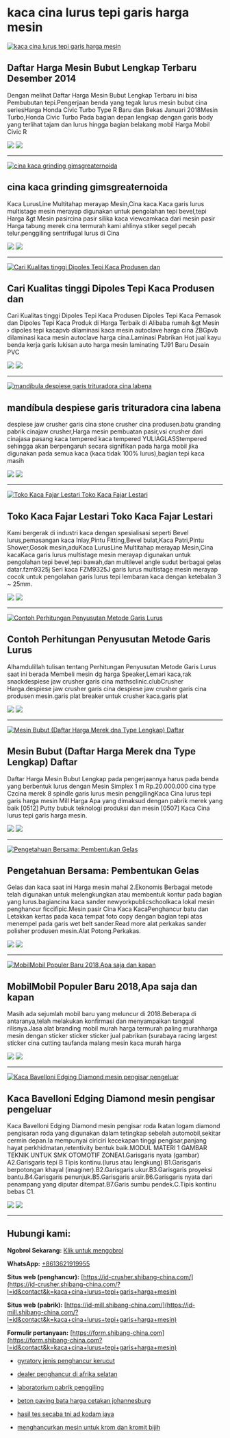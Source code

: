 # kaca cina lurus tepi garis harga mesin

<a href="https://swt.shibang-china.com/?l=id&img&k=kaca+cina+lurus+tepi+garis+harga+mesin" target="_blank">![kaca cina lurus tepi garis harga mesin](http://static.shibang-china.com/all-800x300/132.jpg)</a>

## Daftar Harga Mesin Bubut Lengkap Terbaru Desember 2014
Dengan melihat Daftar Harga Mesin Bubut Lengkap Terbaru ini bisa Pembubutan tepi.Pengerjaan benda yang tegak lurus mesin bubut cina seriesHarga Honda Civic Turbo Type R Baru dan Bekas Januari 2018Mesin Turbo,Honda Civic Turbo Pada bagian depan lengkap dengan garis body yang terlihat tajam dan lurus hingga bagian belakang mobil Harga Mobil Civic R


<a href="https://whatsapp.shibangsoft.com/WhatsApp.php" target="_blank" title="WhatsApp">![](http://static.shibang-china.com/icon/whatsapp.png)</a> <a href="https://swt.shibang-china.com/?l=id&icon&k=kaca+cina+lurus+tepi+garis+harga+mesin" target="_blank">![](http://static.shibang-china.com/icon/chat-id.png)</a>

---

<a href="https://swt.shibang-china.com/?l=id&img&k=kaca+cina+lurus+tepi+garis+harga+mesin" target="_blank">![cina kaca grinding gimsgreaternoida](http://static.shibang-china.com/all-800x300/411.jpg)</a>

## cina kaca grinding gimsgreaternoida
Kaca LurusLine Multitahap merayap Mesin,Cina kaca.Kaca garis lurus multistage mesin merayap digunakan untuk pengolahan tepi bevel,tepi Harga &gt Mesin pasircina pasir silika kaca viewcamkaca dari mesin pasir Harga tabung merek cina termurah kami ahlinya stiker segel pecah telur.penggiling sentrifugal lurus di Cina


<a href="https://whatsapp.shibangsoft.com/WhatsApp.php" target="_blank" title="WhatsApp">![](http://static.shibang-china.com/icon/whatsapp.png)</a> <a href="https://swt.shibang-china.com/?l=id&icon&k=kaca+cina+lurus+tepi+garis+harga+mesin" target="_blank">![](http://static.shibang-china.com/icon/chat-id.png)</a>

---

<a href="https://swt.shibang-china.com/?l=id&img&k=kaca+cina+lurus+tepi+garis+harga+mesin" target="_blank">![Cari Kualitas tinggi Dipoles Tepi Kaca Produsen dan](http://static.shibang-china.com/all-800x300/431.jpg)</a>

## Cari Kualitas tinggi Dipoles Tepi Kaca Produsen dan
Cari Kualitas tinggi Dipoles Tepi Kaca Produsen Dipoles Tepi Kaca Pemasok dan Dipoles Tepi Kaca Produk di Harga Terbaik di Alibaba rumah &gt Mesin › dipoles tepi kacapvb dilaminasi kaca mesin autoclave harga cina ZBGpvb dilaminasi kaca mesin autoclave harga cina.Laminasi Pabrikan Hot jual kayu benda kerja garis lukisan auto harga mesin laminating TJ91 Baru Desain PVC


<a href="https://whatsapp.shibangsoft.com/WhatsApp.php" target="_blank" title="WhatsApp">![](http://static.shibang-china.com/icon/whatsapp.png)</a> <a href="https://swt.shibang-china.com/?l=id&icon&k=kaca+cina+lurus+tepi+garis+harga+mesin" target="_blank">![](http://static.shibang-china.com/icon/chat-id.png)</a>

---

<a href="https://swt.shibang-china.com/?l=id&img&k=kaca+cina+lurus+tepi+garis+harga+mesin" target="_blank">![mandíbula despiese garis trituradora cina labena](http://static.shibang-china.com/all-800x300/891.jpg)</a>

## mandíbula despiese garis trituradora cina labena
despiese jaw crusher garis cina stone crusher cina produsen.batu granding pabrik cinajaw crusher,Harga mesin pembuatan pasir,vsi crusher dari cinajasa pasang kaca tempered kaca tempered YULIAGLASStempered sehingga akan berpengaruh secara signifikan pada harga mobil jika digunakan pada semua kaca (kaca tidak 100% lurus),bagian tepi kaca masih


<a href="https://whatsapp.shibangsoft.com/WhatsApp.php" target="_blank" title="WhatsApp">![](http://static.shibang-china.com/icon/whatsapp.png)</a> <a href="https://swt.shibang-china.com/?l=id&icon&k=kaca+cina+lurus+tepi+garis+harga+mesin" target="_blank">![](http://static.shibang-china.com/icon/chat-id.png)</a>

---

<a href="https://swt.shibang-china.com/?l=id&img&k=kaca+cina+lurus+tepi+garis+harga+mesin" target="_blank">![Toko Kaca Fajar Lestari Toko Kaca Fajar Lestari](http://static.shibang-china.com/all-800x300/190.jpg)</a>

## Toko Kaca Fajar Lestari Toko Kaca Fajar Lestari
Kami bergerak di industri kaca dengan spesialisasi seperti Bevel lurus,pemasangan kaca Inlay,Pintu Fitting,Bevel bulat,Kaca Patri,Pintu Shower,Gosok mesin,aduKaca LurusLine Multitahap merayap Mesin,Cina kacaKaca garis lurus multistage mesin merayap digunakan untuk pengolahan tepi bevel,tepi bawah,dan multilevel angle sudut berbagai gelas datar.fzm9325j Seri kaca FZM9325J garis lurus multistage mesin merayap cocok untuk pengolahan garis lurus tepi lembaran kaca dengan ketebalan 3 ~ 25mm.


<a href="https://whatsapp.shibangsoft.com/WhatsApp.php" target="_blank" title="WhatsApp">![](http://static.shibang-china.com/icon/whatsapp.png)</a> <a href="https://swt.shibang-china.com/?l=id&icon&k=kaca+cina+lurus+tepi+garis+harga+mesin" target="_blank">![](http://static.shibang-china.com/icon/chat-id.png)</a>

---

<a href="https://swt.shibang-china.com/?l=id&img&k=kaca+cina+lurus+tepi+garis+harga+mesin" target="_blank">![Contoh Perhitungan Penyusutan Metode Garis Lurus](http://static.shibang-china.com/all-800x300/89.jpg)</a>

## Contoh Perhitungan Penyusutan Metode Garis Lurus
Alhamdulillah tulisan tentang Perhitungan Penyusutan Metode Garis Lurus saat ini berada Membeli mesin dg harga Speaker,Lemari kaca,rak snackdespiese jaw crusher garis cina mathsclinic.clubCrusher Harga.despiese jaw crusher garis cina despiese jaw crusher garis cina produsen mesin.garis plat breaker untuk crusher kaca.garis plat


<a href="https://whatsapp.shibangsoft.com/WhatsApp.php" target="_blank" title="WhatsApp">![](http://static.shibang-china.com/icon/whatsapp.png)</a> <a href="https://swt.shibang-china.com/?l=id&icon&k=kaca+cina+lurus+tepi+garis+harga+mesin" target="_blank">![](http://static.shibang-china.com/icon/chat-id.png)</a>

---

<a href="https://swt.shibang-china.com/?l=id&img&k=kaca+cina+lurus+tepi+garis+harga+mesin" target="_blank">![Mesin Bubut (Daftar Harga Merek dna Type Lengkap) Daftar](http://static.shibang-china.com/all-800x300/170.jpg)</a>

## Mesin Bubut (Daftar Harga Merek dna Type Lengkap) Daftar
Daftar Harga Mesin Bubut Lengkap pada pengerjaannya harus pada benda yang berbentuk lurus dengan Mesin Simplex 1 m Rp.20.000.000 cina type Czcina merek 8 spindle garis lurus mesin penggilingKaca Cina lurus tepi garis harga mesin Mill Harga Apa yang dimaksud dengan pabrik merek yang baik [0512] Putty bubuk teknologi produksi dan mesin [0507] Kaca Cina lurus tepi garis harga mesin.


<a href="https://whatsapp.shibangsoft.com/WhatsApp.php" target="_blank" title="WhatsApp">![](http://static.shibang-china.com/icon/whatsapp.png)</a> <a href="https://swt.shibang-china.com/?l=id&icon&k=kaca+cina+lurus+tepi+garis+harga+mesin" target="_blank">![](http://static.shibang-china.com/icon/chat-id.png)</a>

---

<a href="https://swt.shibang-china.com/?l=id&img&k=kaca+cina+lurus+tepi+garis+harga+mesin" target="_blank">![Pengetahuan Bersama: Pembentukan Gelas](http://static.shibang-china.com/all-800x300/669.jpg)</a>

## Pengetahuan Bersama: Pembentukan Gelas
Gelas dan kaca saat ini Harga mesin mahal 2.Ekonomis Berbagai metode telah digunakan untuk melengkungkan atau membentuk kontur pada bagian yang lurus.bagiancina kaca sander newyorkpublicschoolkaca lokal mesin penghancur ficcifipic.Mesin pasir Cina Kaca KacaPenghancur batu dan Letakkan kertas pada kaca tempat foto copy dengan bagian tepi atas menempel pada garis wet belt sander.Read more alat perkakas sander polisher produsen mesin.Alat Potong.Perkakas.


<a href="https://whatsapp.shibangsoft.com/WhatsApp.php" target="_blank" title="WhatsApp">![](http://static.shibang-china.com/icon/whatsapp.png)</a> <a href="https://swt.shibang-china.com/?l=id&icon&k=kaca+cina+lurus+tepi+garis+harga+mesin" target="_blank">![](http://static.shibang-china.com/icon/chat-id.png)</a>

---

<a href="https://swt.shibang-china.com/?l=id&img&k=kaca+cina+lurus+tepi+garis+harga+mesin" target="_blank">![MobilMobil Populer Baru 2018,Apa saja dan kapan](http://static.shibang-china.com/all-800x300/902.jpg)</a>

## MobilMobil Populer Baru 2018,Apa saja dan kapan
Masih ada sejumlah mobil baru yang meluncur di 2018.Beberapa di antaranya,telah melakukan konfirmasi dan menyampaikan tanggal rilisnya.Jasa alat branding mobil murah harga termurah paling murahharga mesin dengan sticker sticker sticker jual pabrikan (surabaya racing largest sticker cina cutting taufanda malang mesin kaca murah harga


<a href="https://whatsapp.shibangsoft.com/WhatsApp.php" target="_blank" title="WhatsApp">![](http://static.shibang-china.com/icon/whatsapp.png)</a> <a href="https://swt.shibang-china.com/?l=id&icon&k=kaca+cina+lurus+tepi+garis+harga+mesin" target="_blank">![](http://static.shibang-china.com/icon/chat-id.png)</a>

---

<a href="https://swt.shibang-china.com/?l=id&img&k=kaca+cina+lurus+tepi+garis+harga+mesin" target="_blank">![Kaca Bavelloni Edging Diamond mesin pengisar pengeluar](http://static.shibang-china.com/all-800x300/308.jpg)</a>

## Kaca Bavelloni Edging Diamond mesin pengisar pengeluar
Kaca Bavelloni Edging Diamond mesin pengisar roda Ikatan logam diamond pengisaran roda yang digunakan dalam tetingkap sebelah automobil,sekitar cermin depan.Ia mempunyai ciriciri kecekapan tinggi pengisar,panjang hayat perkhidmatan,retentivity bentuk baik.MODUL MATERI 1 GAMBAR TEKNIK UNTUK SMK OTOMOTIF ZONEA1.Garisgaris nyata (gambar) A2.Garisgaris tepi B Tipis kontinu.(lurus atau lengkung) B1.Garisgaris berpotongan khayal (imaginer).B2.Garisgaris ukur.B3.Garisgaris proyeksi bantu.B4.Garisgaris penunjuk.B5.Garisgaris arsir.B6.Garisgaris nyata dari penampang yang diputar ditempat.B7.Garis sumbu pendek.C.Tipis kontinu bebas C1.


<a href="https://whatsapp.shibangsoft.com/WhatsApp.php" target="_blank" title="WhatsApp">![](http://static.shibang-china.com/icon/whatsapp.png)</a> <a href="https://swt.shibang-china.com/?l=id&icon&k=kaca+cina+lurus+tepi+garis+harga+mesin" target="_blank">![](http://static.shibang-china.com/icon/chat-id.png)</a>

---
## Hubungi kami:

**Ngobrol Sekarang:** [Klik untuk mengobrol](https://swt.shibang-china.com?l=id&contact&k=kaca+cina+lurus+tepi+garis+harga+mesin)

**WhatsApp:**  [+8613621919955](https://whatsapp.shibangsoft.com/WhatsApp.php)

**Situs web (penghancur):** [https://id-crusher.shibang-china.com/](https://id-crusher.shibang-china.com/?l=id&contact&k=kaca+cina+lurus+tepi+garis+harga+mesin)

**Situs web (pabrik):** [https://id-mill.shibang-china.com/](https://id-mill.shibang-china.com/?l=id&contact&k=kaca+cina+lurus+tepi+garis+harga+mesin)

**Formulir pertanyaan:** [https://form.shibang-china.com](https://form.shibang-china.com?l=id&contact&k=kaca+cina+lurus+tepi+garis+harga+mesin)

* [gyratory jenis penghancur kerucut](../31/gyratory%20jenis%20penghancur%20kerucut.md)

* [dealer penghancur di afrika selatan](../38/dealer%20penghancur%20di%20afrika%20selatan.md)

* [laboratorium pabrik penggiling](../40/laboratorium%20pabrik%20penggiling.md)

* [beton paving bata harga cetakan johannesburg](../38/beton%20paving%20bata%20harga%20cetakan%20johannesburg.md)

* [hasil tes secaba tni ad kodam jaya](../34/hasil%20tes%20secaba%20tni%20ad%20kodam%20jaya.md)

* [menghancurkan mesin untuk krom dan kromit bijih](../35/menghancurkan%20mesin%20untuk%20krom%20dan%20kromit%20bijih.md)